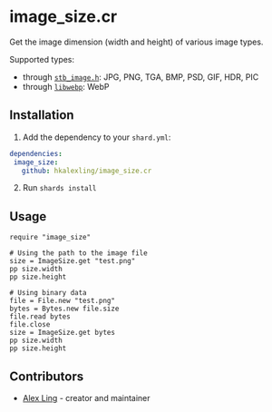 # image_size.cr

Get the image dimension (width and height) of various image types.

Supported types:

- through [`stb_image.h`](https://github.com/nothings/stb/blob/master/stb_image.h): JPG, PNG, TGA, BMP, PSD, GIF, HDR, PIC
- through [`libwebp`](https://github.com/webmproject/libwebp): WebP

## Installation

1. Add the dependency to your `shard.yml`:

```yaml
dependencies:
 image_size:
   github: hkalexling/image_size.cr
```

2. Run `shards install`

## Usage

```crystal
require "image_size"

# Using the path to the image file
size = ImageSize.get "test.png"
pp size.width
pp size.height

# Using binary data
file = File.new "test.png"
bytes = Bytes.new file.size
file.read bytes
file.close
size = ImageSize.get bytes
pp size.width
pp size.height
```

## Contributors

- [Alex Ling](https://github.com/hkalexling) - creator and maintainer
